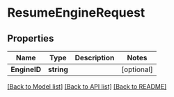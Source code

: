 # ResumeEngineRequest

## Properties

Name | Type | Description | Notes
------------ | ------------- | ------------- | -------------
**EngineID** | **string** |  | [optional] 

[[Back to Model list]](../README.md#documentation-for-models) [[Back to API list]](../README.md#documentation-for-api-endpoints) [[Back to README]](../README.md)



